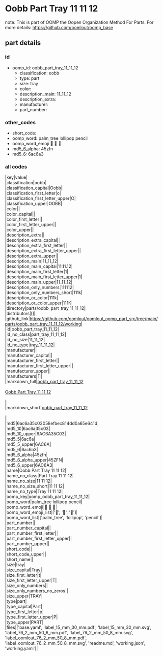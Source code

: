 # Oobb Part Tray 11 11 12  

note: This is part of OOMP the Oopen Organization Method For Parts. For more details: https://github.com/oomlout/oomp_base

##  part details





### id
* oomp_id: oobb_part_tray_11_11_12
  * classification: oobb
  * type: part
  * size: tray
  * color: 
  * description_main: 11_11_12
  * description_extra: 
  * manufacturer: 
  * part_number: 

### other_codes
* short_code: 
* oomp_word: palm_tree lollipop pencil
* oomp_word_emoji :palm_tree: :lollipop: :pencil:
* md5_6_alpha: 45zfn
* md5_6: 6ac6a3

### all codes 
|key|value|  
|classification|oobb|  
|classification_capital|Oobb|  
|classification_first_letter|o|  
|classification_first_letter_upper|O|  
|classification_upper|OOBB|  
|color||  
|color_capital||  
|color_first_letter||  
|color_first_letter_upper||  
|color_upper||  
|description_extra||  
|description_extra_capital||  
|description_extra_first_letter||  
|description_extra_first_letter_upper||  
|description_extra_upper||  
|description_main|11_11_12|  
|description_main_capital|11.11.12|  
|description_main_first_letter|1|  
|description_main_first_letter_upper|1|  
|description_main_upper|11_11_12|  
|description_only_numbers|111112|  
|description_only_numbers_short|111k|  
|description_or_color|111k|  
|description_or_color_upper|111K|  
|directory|parts/oobb_part_tray_11_11_12|  
|distributors|[]|  
|github_link|https://github.com/oomlout/oomlout_oomp_part_src/tree/main/parts/oobb_part_tray_11_11_12/working|  
|id|oobb_part_tray_11_11_12|  
|id_no_class|part_tray_11_11_12|  
|id_no_size|11_11_12|  
|id_no_type|tray_11_11_12|  
|manufacturer||  
|manufacturer_capital||  
|manufacturer_first_letter||  
|manufacturer_first_letter_upper||  
|manufacturer_upper||  
|manufacturers|[]|  
|markdown_full|[oobb_part_tray_11_11_12](https://github.com/oomlout/oomlout_oomp_part_src/tree/main/parts/oobb_part_tray_11_11_12/working)<br>[](https://github.com/oomlout/oomlout_oomp_part_src/tree/main/parts/oobb_part_tray_11_11_12/working)<br>[Oobb Part Tray 11 11 12](https://github.com/oomlout/oomlout_oomp_part_src/tree/main/parts/oobb_part_tray_11_11_12/working)<br><br>|  
|markdown_short|[oobb_part_tray_11_11_12](https://github.com/oomlout/oomlout_oomp_part_src/tree/main/parts/oobb_part_tray_11_11_12/working)<br><br>|  
|md5|6ac6a35c03058efbec814dd0a65e641d|  
|md5_10|6ac6a35c03|  
|md5_10_upper|6AC6A35C03|  
|md5_5|6ac6a|  
|md5_5_upper|6AC6A|  
|md5_6|6ac6a3|  
|md5_6_alpha|45zfn|  
|md5_6_alpha_upper|45ZFN|  
|md5_6_upper|6AC6A3|  
|name|Oobb Part Tray 11 11 12|  
|name_no_class|Part Tray 11 11 12|  
|name_no_size|11 11 12|  
|name_no_size_short|11 11 12|  
|name_no_type|Tray 11 11 12|  
|oomp_key|oomp_oobb_part_tray_11_11_12|  
|oomp_word|palm_tree lollipop pencil|  
|oomp_word_emoji|:palm_tree: :lollipop: :pencil:|  
|oomp_word_emoji_list|[':palm_tree:', ':lollipop:', ':pencil:']|  
|oomp_word_list|['palm_tree', 'lollipop', 'pencil']|  
|part_number||  
|part_number_capital||  
|part_number_first_letter||  
|part_number_first_letter_upper||  
|part_number_upper||  
|short_code||  
|short_code_upper||  
|short_name||  
|size|tray|  
|size_capital|Tray|  
|size_first_letter|t|  
|size_first_letter_upper|T|  
|size_only_numbers||  
|size_only_numbers_no_zeros||  
|size_upper|TRAY|  
|type|part|  
|type_capital|Part|  
|type_first_letter|p|  
|type_first_letter_upper|P|  
|type_upper|PART|  
|files|['base.yaml', 'label_15_mm_30_mm.pdf', 'label_15_mm_30_mm.svg', 'label_76_2_mm_50_8_mm.pdf', 'label_76_2_mm_50_8_mm.svg', 'label_oomlout_76_2_mm_50_8_mm.pdf', 'label_oomlout_76_2_mm_50_8_mm.svg', 'readme.md', 'working.json', 'working.yaml']|  
